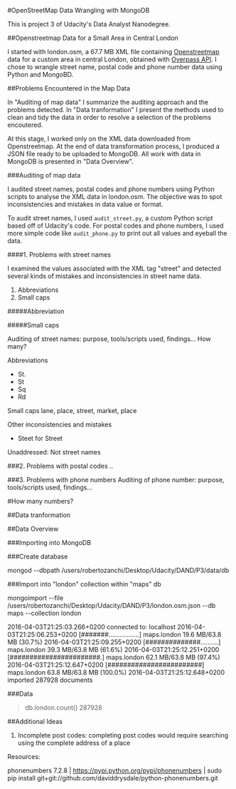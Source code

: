 #OpenStreetMap Data Wrangling with MongoDB

This is project 3 of Udacity's Data Analyst Nanodegree.

##Openstreetmap Data for a Small Area in Central London

I started with london.osm, a 67.7 MB XML file containing [Openstreetmap](https://www.openstreetmap.org) data for a custom area in central London, obtained with [Overpass API](http://overpass-api.de/query_form.html). I chose to wrangle street name, postal code and phone number data using Python and MongoBD.

##Problems Encountered in the Map Data

In "Auditing of map data" I summarize the auditing approach and the problems detected. In "Data tranformation" I present the methods used to clean and tidy the data in order to resolve a selection of the problems encoutered.

At this stage, I worked only on the XML data downloaded from Openstreetmap. At the end of data transformation process, I produced a JSON file ready to be uploaded to MongoDB. All work with data in MongoDB is presented in "Data Overview".

###Auditing of map data

I audited street names, postal codes and phone numbers using Python scripts to analyse the XML data in london.osm. The objective was to spot inconsistencies and mistakes in data value or format.

To audit street names, I used ```audit_street.py```, a custom Python script based off of Udacity's code. For postal codes and phone numbers, I used more simple code like ```audit_phone.py``` to print out all values and eyeball the data.

####1. Problems with street names

I examined the values associated with the XML tag "street" and detected several kinds of mistakes and inconsistencies in street name data. 

1. Abbreviations
2. Small caps

#####Abbreviation

#####Small caps

Auditing of street names: purpose, tools/scripts used, findings...
How many?

Abbreviations
- St.
- St
- Sq
- Rd

Small caps
lane, place, street, market, place

Other inconsistencies and mistakes
- Steet for Street

Unaddressed: Not street names

###2. Problems with postal codes
..

###3. Problems with phone numbers
Auditing of phone number: purpose, tools/scripts used, findings...

#How many numbers?

##Data tranformation


##Data Overview

###Importing into MongoDB

###Create database

mongod --dbpath /users/robertozanchi/Desktop/Udacity/DAND/P3/data/db


###Import into "london" collection within "maps" db

mongoimport --file /users/robertozanchi/Desktop/Udacity/DAND/P3/london.osm.json --db maps --collection london


2016-04-03T21:25:03.266+0200	connected to: localhost
2016-04-03T21:25:06.253+0200	[#######.................] maps.london	19.6 MB/63.8 MB (30.7%)
2016-04-03T21:25:09.255+0200	[##############..........] maps.london	39.3 MB/63.8 MB (61.6%)
2016-04-03T21:25:12.251+0200	[#######################.] maps.london	62.1 MB/63.8 MB (97.4%)
2016-04-03T21:25:12.647+0200	[########################] maps.london	63.8 MB/63.8 MB (100.0%)
2016-04-03T21:25:12.648+0200	imported 287928 documents


###Data

> db.london.count()
287928


##Additional Ideas

1. Incomplete post codes: completing post codes would require searching using the complete address of a place

Resources:

phonenumbers 7.2.8 | https://pypi.python.org/pypi/phonenumbers | 
sudo pip install git+git://github.com/daviddrysdale/python-phonenumbers.git